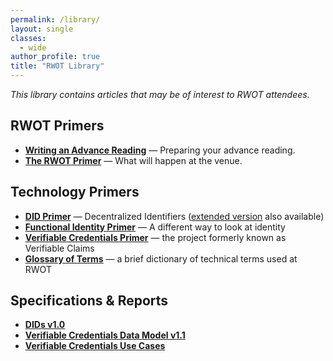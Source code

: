 ```yaml
---
permalink: /library/
layout: single
classes:
  - wide
author_profile: true
title: "RWOT Library"
---
```


_This library contains articles that may be of interest to RWOT attendees._

## RWOT Primers

* [**Writing an Advance Reading**](https://github.com/WebOfTrustInfo/rwot11-the-hague/blob/master/advance-readings/advance-reading-primer.md) — Preparing your advance reading.
* [**The RWOT Primer**](https://github.com/WebOfTrustInfo/rwot11-the-hague/blob/master/advance-readings/rwot-primer.md) — What will happen at the venue.

## Technology Primers

* [**DID Primer**](https://github.com/WebOfTrustInfo/rwot11-the-hague/blob/master/advance-readings/did-primer.md) — Decentralized Identifiers ([extended version](./did-primer-extended.md) also available)
* [**Functional Identity Primer**](https://github.com/WebOfTrustInfo/rwot11-the-hague/blob/master/advance-readings/functional-identity-primer.md) — A different way to look at identity
* [**Verifiable Credentials Primer**](https://github.com/WebOfTrustInfo/rwot11-the-hague/blob/master/advance-readings/verifiable-credentials-primer.md) — the project formerly known as Verifiable Claims
* [**Glossary of Terms**](https://github.com/WebOfTrustInfo/rwot11-the-hague/blob/master/advance-readings/glossary-primer.md) — a brief dictionary of technical terms used at RWOT

## Specifications & Reports

* [**DIDs v1.0**](https://w3c.github.io/did-core/)
* [**Verifiable Credentials Data Model v1.1**](https://w3c.github.io/vc-data-model/)
* [**Verifiable Credentials Use Cases**](https://w3c.github.io/vc-use-cases/)
